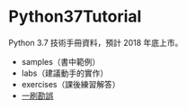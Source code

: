 # Python37Tutorial

Python 3.7 技術手冊資料，預計 2018 年底上市。

- samples（書中範例）
- labs（建議動手的實作）
- exercises（課後練習解答）
- [一刷勘誤](errata.md)
